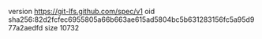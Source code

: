version https://git-lfs.github.com/spec/v1
oid sha256:82d2fcfec6955805a66b663ae615ad5804bc5b631283156fc5a95d977a2aedfd
size 10732

